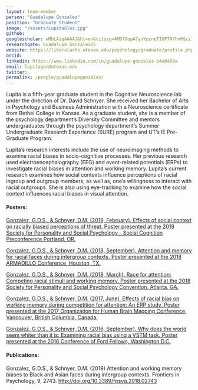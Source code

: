 ```yaml
---
layout: team-member
person: "Guadalupe Gonzalez"
position: "Graduate Student"
image: "/assets/LupitaGlez.jpg"
github: 
googlescholar: wMbLAigAAAAJ&hl=en&citsig=AMD79opA7ynYpznqTIUP7N7hn0SzileNpw
researchgate: Guadalupe_Gonzalez25
website: https://liberalarts.utexas.edu/psychology/graduate/profile.php?id=gsg569
orcid: 
linkedin: https://www.linkedin.com/in/guadalupe-gonzalez-b4a0489a
email: lupitagon@utexas.edu
twitter:
permalink: /people/guadalupegonzalez/
---
```


Lupita is a fifth-year graduate student in the Cognitive Neuroscience lab under the direction of Dr. David Schnyer. She received her Bachelor of Arts in Psychology and Business Administration with a Neuroscience certificate from Bethel College in Kansas. As a graduate student, she is a member of the psychology department’s Diversity Committee and mentors undergraduates through the psychology department’s Summer Undergraduate Research Experience (SURE) program and UT’s IE Pre-Graduate Program.

Lupita’s research interests include the use of neuroimaging methods to examine racial biases in socio-cognitive processes. Her previous research used electroencephalography (EEG) and event-related potentials (ERPs) to investigate racial biases in attention and working memory. Lupita’s current research examines how social contexts influence perceptions of racial ingroup and outgroup members, as well as, one’s willingness to interact with racial outgroups. She is also using eye-tracking to examine how the social context influences racial biases in visual attention.

#### Posters:

[Gonzalez, G.D.S., & Schnyer, D.M. (2019, February). Effects of social context on racially biased
	perceptions of threat. Poster presented at the 2019 Society for Personality and Social 
	Psychology - Social Cognition Preconference Portland, OR.](/assets/posters/2019SocCog_Lupita.pdf)

[Gonzalez, G.D.S., & Schnyer, D.M. (2018, September). Attention and memory for racial faces 
	during intergroup contexts. Poster presented at the 2018 ARMADILLO Conference, 
	Houston, TX.](/assets/posters/2018ARMADILLO_Lupita.pdf)
  
[Gonzalez, G.D.S., & Schnyer, D.M. (2018, March). Race for attention: Competing racial stimuli and 
	working memory. Poster presented at the 2018 Society for Personality and Social Psychology Convention, Atlanta, GA.](/assets/posters/2018SPSP_Lupita.pdf)

[Gonzalez, G.D.S., & Schnyer, D.M. (2017, June). Effects of racial bias on working memory during
	competition for attention: An ERP study. Poster presented at the 2017 Organization for
	Human Brain Mapping Conference, Vancouver, British Columbia, Canada.](/assets/posters/2017OHBM_Lupita.pdf)
  
[Gonzalez, G.D.S., & Schnyer, D.M. (2016, September). Why does the world seem whiter than it is:
	Examining racial bias using a VSTM task. Poster presented at the 2016 Conference of Ford Fellows,
	Washington D.C.](/assets/posters/2016FordConference_Lupita.pdf)

#### Publications:

Gonzalez, G.D.S., & Schnyer, D.M. (2019) Attention and working memory biases to Black and 
Asian faces during intergroup contexts. Frontiers in Psychology, 9, 2743. http://doi.org/10.3389/fpsyg.2018.02743
